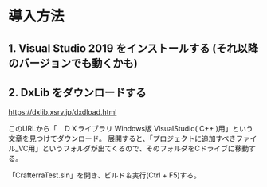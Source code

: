 # 導入方法

## 1. Visual Studio 2019 をインストールする (それ以降のバージョンでも動くかも)

## 2. DxLib をダウンロードする

https://dxlib.xsrv.jp/dxdload.html

このURLから「　ＤＸライブラリ Windows版 VisualStudio( C++ )用」という文章を見つけてダウンロード。
展開すると、「プロジェクトに追加すべきファイル_VC用」というフォルダが出てくるので、そのフォルダをCドライブに移動する。

「CrafterraTest.sln」を開き、ビルド＆実行(Ctrl + F5)する。
